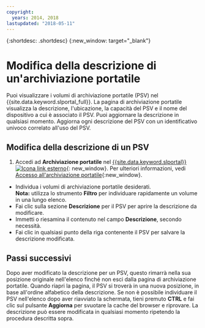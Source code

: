 ```yaml
---
copyright:
  years: 2014, 2018
lastupdated: "2018-05-11"
---
```


{:shortdesc: .shortdesc}
{:new_window: target="_blank"}

# Modifica della descrizione di un'archiviazione portatile

Puoi visualizzare i volumi di archiviazione portatile (PSV) nel {{site.data.keyword.slportal_full}}. La pagina di archiviazione portatile visualizza la descrizione, l'ubicazione, la capacità del PSV e il nome del dispositivo a cui è associato il PSV. Puoi aggiornare la descrizione in qualsiasi momento. Aggiorna ogni descrizione del PSV con un identificativo univoco correlato all'uso del PSV.  

## Modifica della descrizione di un PSV

1. Accedi ad **Archiviazione portatile** nel [{{site.data.keyword.slportal}} ![Icona link esterno](../../icons/launch-glyph.svg "Icona link esterno")](https://control.softlayer.com/){: new_window}. Per ulteriori informazioni, vedi [Accesso all'archiviazione portatile](access-portable-storage-screen.html){:new_window}.
* Individua i volumi di archiviazione portatile desiderati.<br/>**Nota:** utilizza lo strumento **Filtro** per individuare rapidamente un volume in una lungo elenco. 
* Fai clic sulla sezione **Descrizione** per il PSV per aprire la descrizione da modificare.
* Immetti o riesamina il contenuto nel campo **Descrizione**, secondo necessità.
* Fai clic in qualsiasi punto della riga contenente il PSV per salvare la descrizione modificata.

## Passi successivi

Dopo aver modificato la descrizione per un PSV, questo rimarrà nella sua posizione originale nell'elenco finché non esci dalla pagina di archiviazione portatile. Quando riapri la pagina, il PSV si troverà in una nuova posizione, in base all'ordine alfabetico della descrizione. Se non è possibile individuare il PSV nell'elenco dopo aver riavviato la schermata, tieni premuto **CTRL** e fai clic sul pulsante **Aggiorna** per svuotare la cache del browser e riprovare. La descrizione può essere modificata in qualsiasi momento ripetendo la procedura descritta sopra. 

